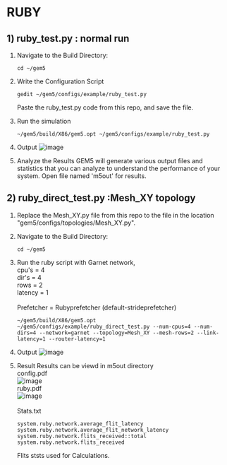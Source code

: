 # RUBY

## 1) ruby_test.py : normal run

1) Navigate to the Build Directory:
   ```
   cd ~/gem5
   ```
2) Write the Configuration Script
   ```
   gedit ~/gem5/configs/example/ruby_test.py
   ```

   Paste the ruby_test.py code from this repo, and save the file.

3) Run the simulation
   ```
   ~/gem5/build/X86/gem5.opt ~/gem5/configs/example/ruby_test.py 
   ```
4) Output
   ![image](https://github.com/user-attachments/assets/f27eb63c-602a-4f30-9a9e-2c702d23a0f3)

5) Analyze the Results
   GEM5 will generate various output files and statistics that you can analyze to understand the performance of your system.
   Open file named 'm5out' for results.


## 2) ruby_direct_test.py :Mesh_XY topology

1) Replace the Mesh_XY.py file from this repo to the file in the location "gem5/configs/topologies/Mesh_XY.py".
2) Navigate to the Build Directory:
   ```
   cd ~/gem5
   ```
3) Run the ruby script with Garnet network, <br>
   cpu's = 4 <br>
   dir's = 4 <br>
   rows = 2 <br>
   latency = 1 <br>
   <br>
   Prefetcher = Rubyprefetcher (default-strideprefetcher)

   ```
   ~/gem5/build/X86/gem5.opt ~/gem5/configs/example/ruby_direct_test.py --num-cpus=4 --num-dirs=4 --network=garnet --topology=Mesh_XY --mesh-rows=2 --link-latency=1 --router-latency=1
   ```
4) Output
   ![image](https://github.com/user-attachments/assets/4af03ef4-4ec9-4866-88f5-ac24018f99da)

5) Result
   Results can be viewd in m5out directory <br>
   config.pdf <br>
   ![image](https://github.com/user-attachments/assets/e6f9c5f6-8c93-4870-8bb8-e4d6d1a7e899)
   <br>
   ruby.pdf<br>
   ![image](https://github.com/user-attachments/assets/5aa3ae8b-8880-4ad7-b355-65be9b9e5bcc)
   <br>
   <br>
   Stats.txt
   ```
   system.ruby.network.average_flit_latency
   system.ruby.network.average_flit_network_latency
   system.ruby.network.flits_received::total
   system.ruby.network.flits_received 
   ```
   Flits ststs used for Calculations.



   
